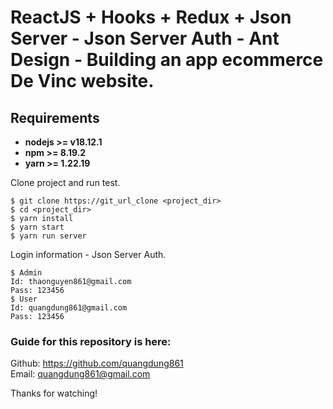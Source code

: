 # ReactJS + Hooks + Redux + Json Server - Json Server Auth - Ant Design - Building an app ecommerce De Vinc website.

## Requirements

* **nodejs >= v18.12.1**
* **npm >= 8.19.2**
* **yarn >= 1.22.19**

Clone project and run test.

```
$ git clone https://git_url_clone <project_dir>
$ cd <project_dir>
$ yarn install
$ yarn start
$ yarn run server
```

Login information - Json Server Auth.

```
$ Admin
Id: thaonguyen861@gmail.com
Pass: 123456
$ User
Id: quangdung861@gmail.com 
Pass: 123456
```

### Guide for this  repository is here:

Github: https://github.com/quangdung861 <br>
Email: quangdung861@gmail.com

Thanks for watching!